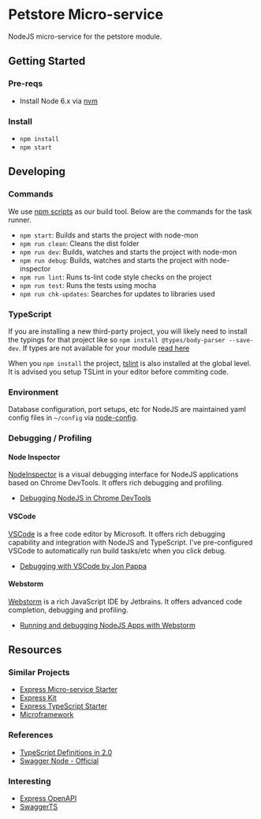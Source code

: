 # Petstore Micro-service 
NodeJS micro-service for the petstore module.

## Getting Started

### Pre-reqs
- Install Node 6.x via [nvm](https://github.com/creationix/nvm)

### Install
- `npm install`
- `npm start`

## Developing

### Commands
We use [npm scripts](https://docs.npmjs.com/misc/scripts) as our build tool.
Below are the commands for the task runner.

- `npm start`: Builds and starts the project with node-mon
- `npm run clean`: Cleans the dist folder
- `npm run dev`: Builds, watches and starts the project with node-mon
- `npm run debug`: Builds, watches and starts the project with node-inspector
- `npm run lint`: Runs ts-lint code style checks on the project
- `npm run test`: Runs the tests using mocha
- `npm run chk-updates`: Searches for updates to libraries used

### TypeScript
If you are installing a new third-party project, you will likely need to install the typings for that
project like so `npm install @types/body-parser --save-dev`. If types are not available
for your module [read here](https://github.com/Microsoft/TypeScript/wiki/What's-new-in-TypeScript#shorthand-ambient-module-declarations)

When you `npm install` the project, [tslint](http://palantir.github.io/tslint/) is also installed
at the global level. It is advised you setup TSLint in your editor before commiting code. 

### Environment
Database configuration, port setups, etc for NodeJS are maintained yaml config files in `~/config`
via [node-config](https://github.com/lorenwest/node-config).

### Debugging / Profiling

#### Node Inspector
[NodeInspector](https://github.com/node-inspector/node-inspector) is a visual debugging interface
for NodeJS applications based on Chrome DevTools. It offers rich debugging and profiling.

- [Debugging NodeJS in Chrome DevTools](https://mattdesl.svbtle.com/debugging-nodejs-in-chrome-devtools)

#### VSCode
[VSCode](https://code.visualstudio.com/) is a free code editor by Microsoft. It offers 
rich debugging capability and integration with NodeJS and TypeScript. I've pre-configured
VSCode to automatically run build tasks/etc when you click debug.

- [Debugging with VSCode by Jon Pappa](https://johnpapa.net/debugging-with-visual-studio-code/)

#### Webstorm
[Webstorm](https://www.jetbrains.com/webstorm/) is a rich JavaScript IDE by Jetbrains. It offers
advanced code completion, debugging and profiling.

- [Running and debugging NodeJS Apps with Webstorm](https://blog.jetbrains.com/webstorm/2014/02/running-and-debugging-node-js-application/)

## Resources

### Similar Projects
- [Express Micro-service Starter](https://github.com/ph0bos/express-microservice-starter)
- [Express Kit](https://github.com/iamchairs/expresskit)
- [Express TypeScript Starter](https://github.com/rjmacarthy/express-typescript-starter)
- [Microframework](https://github.com/pleerock/microframework)

### References
- [TypeScript Definitions in 2.0](https://blogs.msdn.microsoft.com/typescript/2016/06/15/the-future-of-declaration-files/)
- [Swagger Node - Official](https://github.com/swagger-api/swagger-node)

### Interesting
- [Express OpenAPI](https://github.com/kogosoftwarellc/express-openapi)
- [SwaggerTS](https://github.com/lukeautry/swagger-ts)
